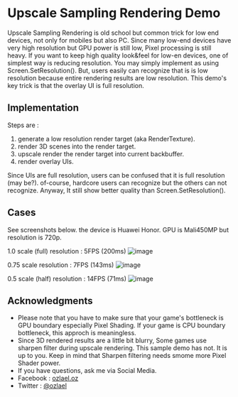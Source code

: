 # Upscale Sampling Rendering Demo

Upscale Sampling Rendering is old school but common trick for low end devices, not only for mobiles but also PC. Since many low-end devices have very high resolution but GPU power is still low, Pixel processing is still heavy.
If you want to keep high quality look&feel for low-en devices, one of simplest way is reducing resolution. You may simply implement as using Screen.SetResolution(). But, users easily can recognize that is is low resolution because entire rendering results are low resolution. This demo's key trick is that the overlay UI is full resolution.

## Implementation

Steps are :
1. generate a low resolution render target (aka RenderTexture).
2. render 3D scenes into the render target.
3. upscale render the render target into current backbuffer.
4. render overlay UIs.

Since UIs are full resolution, users can be confused that it is full resolution (may be?). of-course, hardcore users can recognize but the others can not recognize. Anyway, It still show better quality than Screen.SetResolution().


## Cases

See screenshots below. the device is Huawei Honor. GPU is Mali450MP but resolution is 720p.

1.0 scale (full) resolution : 5FPS (200ms)
![image](https://github.com/ozlael/UpsamplingRenderingDemo/blob/master/Doc/scale_1_0.jpeg)

0.75 scale resolution : 7FPS (143ms)
![image](https://github.com/ozlael/UpsamplingRenderingDemo/blob/master/Doc/scale_0_75.jpeg)

0.5 scale (half) resolution : 14FPS (71ms)
![image](https://github.com/ozlael/UpsamplingRenderingDemo/blob/master/Doc/scale_0_5.jpeg)


## Acknowledgments

* Please note that you have to make sure that your game's bottleneck is GPU boundary especially Pixel Shading. If your game is CPU boundary bottleneck, this approch is meaningless.
* Since 3D rendered results are a little bit blurry, Some games use sharpen filter during upscale rendering. This sample demo has not. It is up to you. Keep in mind that Sharpen filtering needs smome more Pixel Shader power. 
* If you have questions, ask me via Social Media.
 * Facebook : [ozlael.oz](https://www.facebook.com/ozlael.oz)
 * Twitter : [@ozlael](https://twitter.com/ozlael)
